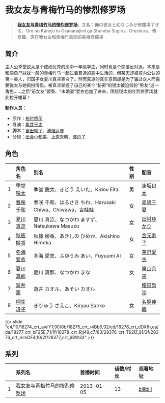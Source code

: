 # 我女友与青梅竹马的惨烈修罗场


> <u>**[我女友与青梅竹马的惨烈修罗场](http://bgm.tv/subject/43557)**</u>，又名：俺の彼女と幼なじみが修羅場すぎる、Ore no Kanojo to Osananajimi ga Shuraba Sugiru、Oreshura、俺修羅、夾在我女友和青梅竹馬間的各種修羅場

## 简介


主人公季堂锐太是个成绩优秀的高中一年级学生，同时也是个恋爱反对派。本来是和像自己妹妹一般的青梅竹马一起过着普通的高中生活的，但某天却被校内公认的第一美人，归国子女夏川真凉表白了。然而真凉的真实意图却是为了骗过众人而需要锐太与她假扮情侣。被真凉掌握了自己的某个“秘密”的锐太被迫假扮“男友”这一角色……之后“前女友”姬香、“未婚妻”爱衣也加了进来，围绕锐太的壮烈修罗场就此拉开帷幕！

**制作人员：**
- 原作：[裕时悠示](http://bgm.tv/person/7566)
- 导演：[龟井干太](http://bgm.tv/person/7906)
- 脚本：[富田赖子](http://bgm.tv/person/10715)、[浦畑达彦](http://bgm.tv/person/233)
- 分镜：[出合小都美](http://bgm.tv/person/15844)、[上原秀明](http://bgm.tv/person/25761)、[渡边了](http://bgm.tv/person/27247)

## 角色

|     |   角色名   |   别名  | 性别 |  配音  |
|:--- |:------  |:----      |:---  |:--   |
| 1 | [季堂锐太](http://bgm.tv/character/18274) | 季堂 鋭太、きどう えいた、Kidou Eita | 男 | [逢坂良太](http://bgm.tv/person/7385) |
| 2 | [春咲千和](http://bgm.tv/character/18275) | 春咲 千和、はるさき ちわ、Harusaki Chiwa、Chiwawa，吉娃娃 | 女 | [赤﨑千夏](http://bgm.tv/person/7297) |
| 3 | [夏川真凉](http://bgm.tv/character/18276) | 夏川 真涼、なつかわ ますず、Natsukawa Masuzu | 女 | [田村ゆかり](http://bgm.tv/person/3965) |
| 4 | [秋筱姬香](http://bgm.tv/character/18277) | 秋篠 姫香、あきしの ひめか、Akishino Himeka | 女 | [金元寿子](http://bgm.tv/person/5941) |
| 5 | [冬海爱衣](http://bgm.tv/character/18278) | 冬海 愛衣、ふゆうみ あい、Fuyuumi Ai | 女 | [茅野愛衣](http://bgm.tv/person/5847) |
| 6 | [夏川真那](http://bgm.tv/character/28378) | 夏川 真那、なつかわ まな | 女 | [東山奈央](http://bgm.tv/person/6010) |
| 7 | [游井薰](http://bgm.tv/character/28376) | 遊井 カオル、あそい カオル |  | [種田梨沙](http://bgm.tv/person/8138) |
| 8 | [桐生冴子](http://bgm.tv/character/28377) | きりゅう さえこ、Kiryuu Saeko | 女 | [名塚佳織](http://bgm.tv/person/3922) |

{{< slide "c4/10/18274_crt_awlY7,90/0b/18275_crt_r4Bb9,92/ed/18276_crt_dDXfh,ea/da/18277_crt_bF25E,71/1f/18278_crt_RjI49,c7/83/28378_crt_T92lZ,91/2f/28376_crt_mmOF4,10/2f/28377_crt_68W33" >}}

## 系列

|     |   系列名   |   首播时间  | 话数/时长  | 观看地址 |
|:---  |:------    |:----      |:---       |:---  |
| 1 |[我女友与青梅竹马的惨烈修罗场](https://bgm.tv/subject/43557)| 2013-01-05 | 13 | [bilibili](https://www.bilibili.com/bangumi/play/ep65400)  |



